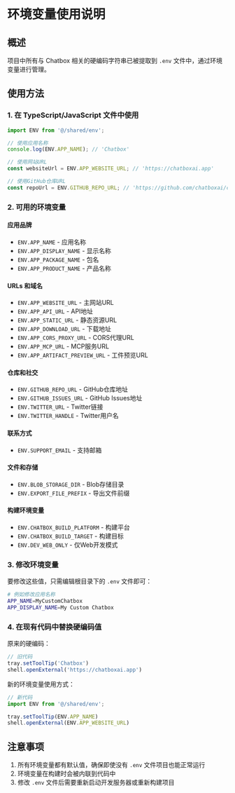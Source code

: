 # 环境变量使用说明

## 概述
项目中所有与 Chatbox 相关的硬编码字符串已被提取到 `.env` 文件中，通过环境变量进行管理。

## 使用方法

### 1. 在 TypeScript/JavaScript 文件中使用

```typescript
import ENV from '@/shared/env';

// 使用应用名称
console.log(ENV.APP_NAME); // 'Chatbox'

// 使用网站URL
const websiteUrl = ENV.APP_WEBSITE_URL; // 'https://chatboxai.app'

// 使用GitHub仓库URL
const repoUrl = ENV.GITHUB_REPO_URL; // 'https://github.com/chatboxai/chatbox'
```

### 2. 可用的环境变量

#### 应用品牌
- `ENV.APP_NAME` - 应用名称
- `ENV.APP_DISPLAY_NAME` - 显示名称
- `ENV.APP_PACKAGE_NAME` - 包名
- `ENV.APP_PRODUCT_NAME` - 产品名称

#### URLs 和域名
- `ENV.APP_WEBSITE_URL` - 主网站URL
- `ENV.APP_API_URL` - API地址
- `ENV.APP_STATIC_URL` - 静态资源URL
- `ENV.APP_DOWNLOAD_URL` - 下载地址
- `ENV.APP_CORS_PROXY_URL` - CORS代理URL
- `ENV.APP_MCP_URL` - MCP服务URL
- `ENV.APP_ARTIFACT_PREVIEW_URL` - 工件预览URL

#### 仓库和社交
- `ENV.GITHUB_REPO_URL` - GitHub仓库地址
- `ENV.GITHUB_ISSUES_URL` - GitHub Issues地址
- `ENV.TWITTER_URL` - Twitter链接
- `ENV.TWITTER_HANDLE` - Twitter用户名

#### 联系方式
- `ENV.SUPPORT_EMAIL` - 支持邮箱

#### 文件和存储
- `ENV.BLOB_STORAGE_DIR` - Blob存储目录
- `ENV.EXPORT_FILE_PREFIX` - 导出文件前缀

#### 构建环境变量
- `ENV.CHATBOX_BUILD_PLATFORM` - 构建平台
- `ENV.CHATBOX_BUILD_TARGET` - 构建目标
- `ENV.DEV_WEB_ONLY` - 仅Web开发模式

### 3. 修改环境变量

要修改这些值，只需编辑根目录下的 `.env` 文件即可：

```bash
# 例如修改应用名称
APP_NAME=MyCustomChatbox
APP_DISPLAY_NAME=My Custom Chatbox
```

### 4. 在现有代码中替换硬编码值

原来的硬编码：
```typescript
// 旧代码
tray.setToolTip('Chatbox')
shell.openExternal('https://chatboxai.app')
```

新的环境变量使用方式：
```typescript
// 新代码
import ENV from '@/shared/env';

tray.setToolTip(ENV.APP_NAME)
shell.openExternal(ENV.APP_WEBSITE_URL)
```

## 注意事项

1. 所有环境变量都有默认值，确保即使没有 `.env` 文件项目也能正常运行
2. 环境变量在构建时会被内联到代码中
3. 修改 `.env` 文件后需要重新启动开发服务器或重新构建项目
